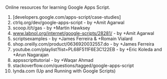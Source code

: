 Online resources for learning Google Apps Script.

1. [developers.google.com/apps-script/case-studies] 
2. ctrlq.org/dev/google-apps-script - by +Amit Agarwal 
3. scoop.it/t/gas - by +Martin Hawksey  
4. www.labnol.org/internet/google-scripts/28281/ - by +Amit Agarwal 
5. scriptsexamples - by +James Ferreira & +Romain Vialard 
6. shop.oreilly.com/product/0636920032557.do - by +James Ferreira 
7. youtube.com/playlist?list=PL68F511F6E3C122EB - by +Eric Koleda and +Arun Nagarajan 
8. appsscripttutorial - by +Waqar Ahmad 
9. stackoverflow.com/questions/tagged/google-apps-script
10. lynda.com (Up and Running with Google Scripts)